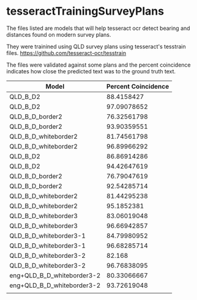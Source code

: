 # tesseractTrainingSurveyPlans


The files listed are models that will help tesseract ocr detect bearing and distances found on modern survey plans.

They were trainined using QLD survey plans using tesseract's tesstrain files.
https://github.com/tesseract-ocr/tesstrain

The files were validated against some plans and the percent coincidence indicates how close the predicted text was to the ground truth text.


| Model                   | Percent Coincidence |
|-------------------------|---------------------|
| QLD_B_D2                   | 88.4158427          |
| QLD_B_D2                   | 97.09078652         |
| QLD_B_D_border2            | 76.32561798         |
| QLD_B_D_border2            | 93.90359551         |
| QLD_B_D_whiteborder2       | 81.74561798         |
| QLD_B_D_whiteborder2       | 96.89966292         |
| QLD_B_D2                   | 86.86914286         |
| QLD_B_D2                   | 94.42647619         |
| QLD_B_D_border2            | 76.79047619         |
| QLD_B_D_border2            | 92.54285714         |
| QLD_B_D_whiteborder2       | 81.44295238         |
| QLD_B_D_whiteborder2       | 95.1852381          |
| QLD_B_D_whiteborder3       | 83.06019048         |
| QLD_B_D_whiteborder3       | 96.66942857         |
| QLD_B_D_whiteborder3-1     | 84.79980952         |
| QLD_B_D_whiteborder3-1     | 96.68285714         |
| QLD_B_D_whiteborder3-2     | 82.168              |
| QLD_B_D_whiteborder3-2     | 96.76838095         |
| eng+QLD_B_D_whiteborder3-2 | 80.33066667         |
| eng+QLD_B_D_whiteborder3-2 | 93.72619048         |
|                         |                     |
